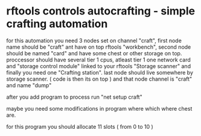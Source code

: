 # rftools controls autocrafting - simple crafting automation

for this automation you need 3 nodes set on channel "craft", first node name should be "craft" ant have on top rftools "workbench", second node should be named "card" and have some chest or other storage on top.
proccessor should have several tier 1 cpus, atleast tier 1 one network card and  "storage control module" linked to your rftools "Storage scanner"
and finally you need one "Crafting station".
last node should live somewhere by storage scanner. ( code is then its on top ) and that node channel is "craft" and name "dump"


after you add program to process run "net setup craft"


maybe you need some modifications in program where which where chest are.

for this program you should allocate 11 slots ( from 0 to 10 )
